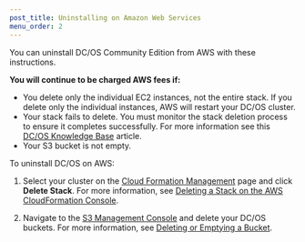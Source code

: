 ```yaml
---
post_title: Uninstalling on Amazon Web Services
menu_order: 2
---
```

You can uninstall DC/OS Community Edition from AWS with these instructions.

**You will continue to be charged AWS fees if:**

  * You delete only the individual EC2 instances, not the entire stack. If you delete only the individual instances, AWS will restart your DC/OS cluster.
  * Your stack fails to delete. You must monitor the stack deletion process to ensure it completes successfully. For more information see this <a href="https://support.mesosphere.com/hc/en-us/articles/204623889-Why-is-AWS-failing-to-delete-my-cluster-" target="_blank">DC/OS Knowledge Base</a> article. 
  * Your S3 bucket is not empty.

To uninstall DC/OS on AWS:

  1. Select your cluster on the <a href="https://console.aws.amazon.com/cloudformation/home" target="_blank">Cloud Formation Management</a> page and click **Delete Stack**. For more information, see <a href="http://docs.aws.amazon.com/AWSCloudFormation/latest/UserGuide/cfn-console-delete-stack.html" target="_blank">Deleting a Stack on the AWS CloudFormation Console</a>.

  2. Navigate to the <a href="https://console.aws.amazon.com/s3/home" target="_blank">S3 Management Console</a> and delete your DC/OS buckets. For more information, see <a href="http://docs.aws.amazon.com/AmazonS3/latest/dev/delete-or-empty-bucket.html" target="_blank">Deleting or Emptying a Bucket</a>.